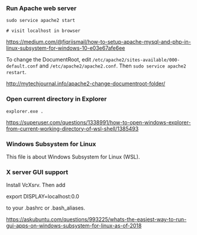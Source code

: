 ### Run Apache web server

```
sudo service apache2 start

# visit localhost in browser
```

https://medium.com/@fiqriismail/how-to-setup-apache-mysql-and-php-in-linux-subsystem-for-windows-10-e03e67afe6ee

To change the DocumentRoot, edit `/etc/apache2/sites-available/000-default.conf` and `/etc/apache2/apache2.conf`. Then `sudo service apache2 restart`.

http://mytechjournal.info/apache2-change-documentroot-folder/


### Open current directory in Explorer

```
explorer.exe .
```

https://superuser.com/questions/1338991/how-to-open-windows-explorer-from-current-working-directory-of-wsl-shell/1385493


### Windows Subsystem for Linux

This file is about Windows Subsystem for Linux (WSL).


### X server GUI support

Install VcXsrv. Then add

export DISPLAY=localhost:0.0

to your .bashrc or .bash_aliases.

https://askubuntu.com/questions/993225/whats-the-easiest-way-to-run-gui-apps-on-windows-subsystem-for-linux-as-of-2018